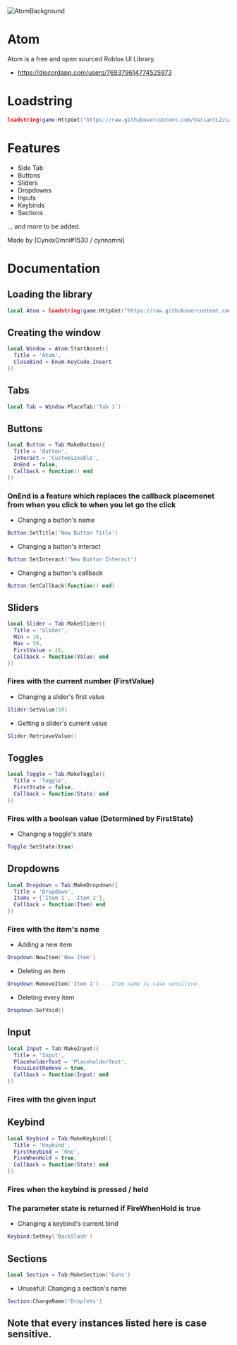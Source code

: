 ![AtomBackground](https://github.com/VariantL2/Lua/assets/129179825/ac02f680-af00-4e57-ac7b-eec5d4a73b27)
# Atom
Atom is a free and open sourced Roblox UI Library.
- https://discordapp.com/users/769379614774525973
# Loadstring
```lua
loadstring(game:HttpGet("https://raw.githubusercontent.com/VariantL2/Lua/main/Source.lua"))()
```
# Features
- Side Tab
- Buttons
- Sliders
- Dropdowns
- Inputs
- Keybinds
- Sections

... and more to be added.

Made by [CynexOmni#1530 / cynnomni]
# Documentation

## Loading the library
```lua
local Atom = loadstring(game:HttpGet("https://raw.githubusercontent.com/VariantL2/Lua/main/Source.lua"))()
```
## Creating the window
```lua
local Window = Atom:StartAsset({
  Title = 'Atom',
  CloseBind = Enum.KeyCode.Insert
})
```
## Tabs
```lua
local Tab = Window:PlaceTab('Tab 1')
```
## Buttons
```lua
local Button = Tab:MakeButton({
  Title = 'Button',
  Interact = 'Customizeable',
  OnEnd = false,
  Callback = function() end
})
```
### OnEnd is a feature which replaces the callback placemenet from when you click to when you let go the click
- Changing a button's name
```lua
Button:SetTitle('New Button Title')
```
- Changing a button's interact
```lua
Button:SetInteract('New Button Interact')
```
- Changing a button's callback
```lua
Button:SetCallback(function() end)
```
## Sliders
```lua
local Slider = Tab:MakeSlider({
  Title = 'Slider',
  Min = 16,
  Max = 50,
  FirstValue = 16,
  Callback = function(Value) end
})
```
### Fires with the current number (FirstValue)
- Changing a slider's first value
```lua
Slider:SetValue(50)
```
- Getting a slider's current value
```lua
Slider:RetrieveValue()
```
## Toggles
```lua
local Toggle = Tab:MakeToggle({
  Title = 'Toggle',
  FirstState = false,
  Callback = function(State) end
})
```
### Fires with a boolean value (Determined by FirstState)
- Changing a toggle's state
```lua
Toggle:SetState(true)
```
## Dropdowns
```lua
local Dropdown = Tab:MakeDropdown({
  Title = 'Dropdown',
  Items = {'Item 1', 'Item 2'},
  Callback = function(Item) end
})
```
### Fires with the item's name
- Adding a new item
```lua
Dropdown:NewItem('New Item')
```
- Deleting an item
```lua
Dropdown:RemoveItem('Item 1') -- Item name is case sensitive.
```
- Deleting every item
```lua
Dropdown:SetVoid()
```
## Input
```lua
local Input = Tab:MakeInput({
  Title = 'Input',
  PlaceholderText = 'PlaceholderText',
  FocusLostRemove = true,
  Callback = function(Input) end
})
```
### Fires with the given input
## Keybind
```lua
local Keybind = Tab:MakeKeybind({
  Title = 'Keybind',
  FirstKeybind = 'One',
  FireWhenHold = true,
  Callback = function(State) end
})
```
### Fires when the keybind is pressed / held
### The parameter state is returned if FireWhenHold is true
- Changing a keybind's current bind
```lua
Keybind:SetKey('BackSlash')
```
## Sections
```lua
local Section = Tab:MakeSection('Guns')
```
- Unuseful: Changing a section's name
```lua
Section:ChangeName('Droplets')
```
## Note that every instances listed here is case sensitive.
